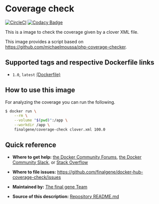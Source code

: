 # Coverage check
[![CircleCI](https://circleci.com/gh/finalgene/docker-hub-coverage-check/tree/master.svg?style=svg)](https://circleci.com/gh/finalgene/docker-hub-coverage-check/tree/master) [![Codacy Badge](https://api.codacy.com/project/badge/Grade/1bf4a0ebb47f4015805568b7694067ae)](https://www.codacy.com/app/final-gene/docker-hub-coverage-check?utm_source=github.com&amp;utm_medium=referral&amp;utm_content=final-gene/docker-hub-coverage-check&amp;utm_campaign=Badge_Grade)

This is a image to check the coverage given by a clover XML file.

This image provides a script based on https://github.com/michaelmoussa/php-coverage-checker.

## Supported tags and respective Dockerfile links
* `1.0`, `latest` [(Dockerfile)](https://github.com/finalgene/docker-hub-coverage-check/blob/master/1.0/Dockerfile)

## How to use this image
For analyzing the coverage you can run the following.

```bash
$ docker run \
    --rm \
    --volume "$(pwd)":/app \
    --workdir /app \
    finalgene/coverage-check clover.xml 100.0
```

## Quick reference
* **Where to get help:**
[the Docker Community Forums](https://forums.docker.com), [the Docker Community Slack](https://blog.docker.com/2016/11/introducing-docker-community-directory-docker-community-slack), or [Stack Overflow](https://stackoverflow.com/search?tab=newest&q=docker)

* **Where to file issues:**
https://github.com/finalgene/docker-hub-coverage-check/issues

* **Maintained by:**
[The final gene Team](https://github.com/finalgene)

* **Source of this description:**
[Repository README.md](https://github.com/finalgene/docker-hub-coverage-check/blob/master/README.md)
